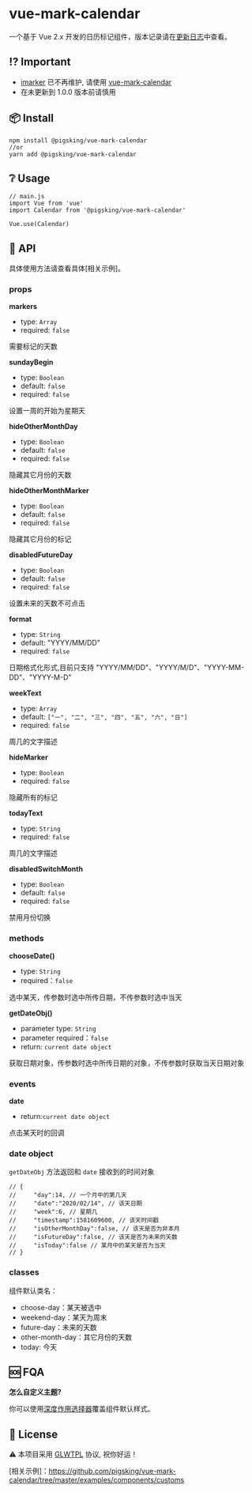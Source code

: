 # vue-mark-calendar
一个基于 Vue 2.x 开发的日历标记组件，版本记录请在[更新日志]中查看。

## :interrobang: Important
- [imarker] 已不再维护, 请使用 [vue-mark-calendar]
- 在未更新到 1.0.0 版本前请慎用

## :package: Install
```
npm install @pigsking/vue-mark-calendar
//or
yarn add @pigsking/vue-mark-calendar
```
## :grey_question: Usage
```javscript
// main.js
import Vue from 'vue'
import Calendar from '@pigsking/vue-mark-calendar'

Vue.use(Calendar)
```
## :open_book: API
具体使用方法请查看具体[相关示例]。
### props

**markers**
- type: `Array`
- required: `false`

需要标记的天数

**sundayBegin**
- type: `Boolean`
- default: `false`
- required: `false`

 设置一周的开始为星期天

**hideOtherMonthDay**
- type: `Boolean`
- default: `false`
- required: `false`

 隐藏其它月份的天数
 
**hideOtherMonthMarker**
- type: `Boolean`
- default: `false`
- required: `false`

 隐藏其它月份的标记

 
**disabledFutureDay**
- type: `Boolean`
- default: `false`
- required: `false`

 设置未来的天数不可点击

 
**format**
- type: `String`
- default: "YYYY/MM/DD"
- required: `false`

 日期格式化形式,目前只支持 "YYYY/MM/DD"、"YYYY/M/D"、"YYYY-MM-DD"、"YYYY-M-D"
 
**weekText**
- type: `Array`
- default: `["一", "二", "三", "四", "五", "六", "日"]`
- required: `false`

 周几的文字描述
 
**hideMarker**
- type: `Boolean`
- required: `false`

 隐藏所有的标记
 
**todayText**
- type: `String`
- required: `false`

 周几的文字描述

**disabledSwitchMonth**
- type: `Boolean`
- default: `false`
- required: `false`

 禁用月份切换

### methods

**chooseDate()**

- type: `String`
- required：`false`

选中某天，传参数时选中所传日期，不传参数时选中当天

**getDateObj()**

- parameter type: `String`
- parameter required：`false`
- return: `current date object`

获取日期对象，传参数时选中所传日期的对象，不传参数时获取当天日期对象

### events

**date**
- return:`current date object`

点击某天时的回调

### date object
`getDateObj` 方法返回和 `date` 接收到的时间对象
```javascirpt
// {
//     "day":14, // 一个月中的第几天
//     "date":"2020/02/14", // 该天日期
//     "week":6, // 星期几
//     "timestamp":1581609600, // 该天时间戳
//     "isOtherMonthDay":false, // 该天是否为非本月
//     "isFutureDay":false, // 该天是否为未来的天数
//     "isToday":false // 某月中的某天是否为当天     
// }
```
### classes

组件默认类名：
- choose-day：某天被选中
- weekend-day：某天为周末
- future-day：未来的天数
- other-month-day：其它月份的天数
- today: 今天

## :sos: FQA

**怎么自定义主题?**

你可以使用[深度作用选择器]覆盖组件默认样式。

## :bookmark_tabs: License

:warning: 本项目采用 [GLWTPL] 协议, 祝你好运！


[GLWTPL]: https://github.com/pigsking/vue-mark-calendar/blob/master/LICENSE
[imarker]: https://www.npmjs.com/package/imarker
[vue-mark-calendar]: https://www.npmjs.com/package/@pigsking/vue-mark-calendar
[examples]: https://github.com/pigsking/vue-mark-calendar/blob/master/src/App.vue
[深度作用选择器]: https://vue-loader.vuejs.org/guide/scoped-css.html#child-component-root-elements
[更新日志]: https://github.com/pigsking/vue-mark-calendar/blob/master/CHANGELOG.md
[相关示例]：https://github.com/pigsking/vue-mark-calendar/tree/master/examples/components/customs